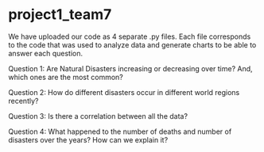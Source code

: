 # project1_team7
We have uploaded our code as 4 separate .py files. Each file corresponds to the code that was used to analyze data and generate charts to be able to answer each question.

Question 1: Are Natural Disasters increasing or  decreasing over time? And, which ones are the most common?

Question 2: How do different disasters occur in different world regions recently?

Question 3: Is there a correlation between all the data?

Question 4: What happened to the number of deaths and number of disasters over the years? How can we explain it?
